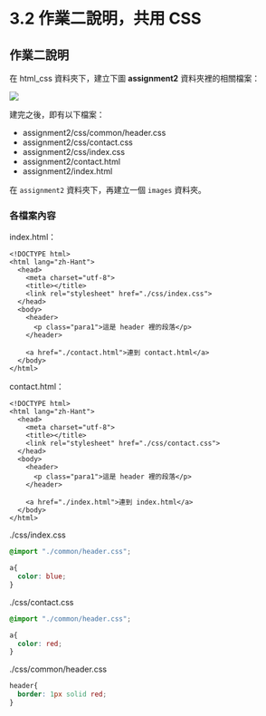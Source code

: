 # 3.2 作業二說明，共用 CSS

## 作業二說明

在 html\_css 資料夾下，建立下圖 **assignment2** 資料夾裡的相關檔案：

![](<../.gitbook/assets/assignment2\_dir (1).png>)

建完之後，即有以下檔案：

* assignment2/css/common/header.css
* assignment2/css/contact.css
* assignment2/css/index.css
* assignment2/contact.html
* assignment2/index.html

在 `assignment2` 資料夾下，再建立一個 `images` 資料夾。

### 各檔案內容

index.html：

```markup
<!DOCTYPE html>
<html lang="zh-Hant">
  <head>
    <meta charset="utf-8">
    <title></title>
    <link rel="stylesheet" href="./css/index.css">
  </head>
  <body>
    <header>
      <p class="para1">這是 header 裡的段落</p>
    </header>

    <a href="./contact.html">連到 contact.html</a>
  </body>
</html>
```

contact.html：

```markup
<!DOCTYPE html>
<html lang="zh-Hant">
  <head>
    <meta charset="utf-8">
    <title></title>
    <link rel="stylesheet" href="./css/contact.css">
  </head>
  <body>
    <header>
      <p class="para1">這是 header 裡的段落</p>
    </header>

    <a href="./index.html">連到 index.html</a>
  </body>
</html>
```

./css/index.css

```css
@import "./common/header.css";

a{
  color: blue;
}
```

./css/contact.css

```css
@import "./common/header.css";

a{
  color: red;
}
```

./css/common/header.css

```css
header{
  border: 1px solid red;
}
```
